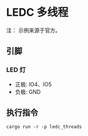 # LEDC 多线程

注： 示例来源于官方。

## 引脚

### LED 灯

- 正极: IO4、IO5
- 负极: GND

## 执行指令

```shell
cargo run -r -p ledc_threads
```
